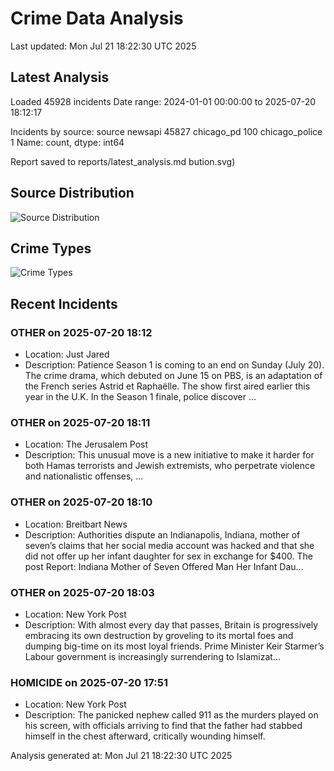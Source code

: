 # Crime Data Analysis
Last updated: Mon Jul 21 18:22:30 UTC 2025

## Latest Analysis

Loaded 45928 incidents
Date range: 2024-01-01 00:00:00 to 2025-07-20 18:12:17

Incidents by source:
source
newsapi           45827
chicago_pd          100
chicago_police        1
Name: count, dtype: int64

Report saved to reports/latest_analysis.md
bution.svg)

## Source Distribution
![Source Distribution](images/source_distribution.svg)

## Crime Types
![Crime Types](images/crime_types.svg)

## Recent Incidents

### OTHER on 2025-07-20 18:12
- Location: Just Jared
- Description: Patience Season 1 is coming to an end on Sunday (July 20). The crime drama, which debuted on June 15 on PBS, is an adaptation of the French series Astrid et Raphaëlle. The show first aired earlier this year in the U.K. In the Season 1 finale, police discover …


### OTHER on 2025-07-20 18:11
- Location: The Jerusalem Post
- Description: This unusual move is a new initiative to make it harder for both Hamas terrorists and Jewish extremists, who perpetrate violence and nationalistic offenses, ...


### OTHER on 2025-07-20 18:10
- Location: Breitbart News
- Description: Authorities dispute an Indianapolis, Indiana, mother of seven’s claims that her social media account was hacked and that she did not offer up her infant daughter for sex in exchange for $400.
The post Report: Indiana Mother of Seven Offered Man Her Infant Dau…


### OTHER on 2025-07-20 18:03
- Location: New York Post
- Description: With almost every day that passes, Britain is progressively embracing its own destruction by groveling to its mortal foes and dumping big-time on its most loyal friends. Prime Minister Keir Starmer’s Labour government is increasingly surrendering to Islamizat…


### HOMICIDE on 2025-07-20 17:51
- Location: New York Post
- Description: The panicked nephew called 911 as the murders played on his screen, with officials arriving to find that the father had stabbed himself in the chest afterward, critically wounding himself.

Analysis generated at: Mon Jul 21 18:22:30 UTC 2025
